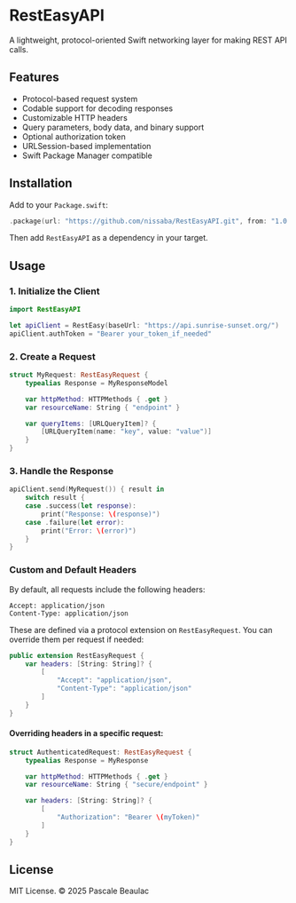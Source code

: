 # RestEasyAPI

A lightweight, protocol-oriented Swift networking layer for making REST API calls.

## Features

- Protocol-based request system
- Codable support for decoding responses
- Customizable HTTP headers
- Query parameters, body data, and binary support
- Optional authorization token
- URLSession-based implementation
- Swift Package Manager compatible

## Installation

Add to your `Package.swift`:

```swift
.package(url: "https://github.com/nissaba/RestEasyAPI.git", from: "1.0.0")
```

Then add `RestEasyAPI` as a dependency in your target.

## Usage

### 1. Initialize the Client

```swift
import RestEasyAPI

let apiClient = RestEasy(baseUrl: "https://api.sunrise-sunset.org/")
apiClient.authToken = "Bearer your_token_if_needed"
```

### 2. Create a Request

```swift
struct MyRequest: RestEasyRequest {
    typealias Response = MyResponseModel

    var httpMethod: HTTPMethods { .get }
    var resourceName: String { "endpoint" }

    var queryItems: [URLQueryItem]? {
        [URLQueryItem(name: "key", value: "value")]
    }
}
```

### 3. Handle the Response

```swift
apiClient.send(MyRequest()) { result in
    switch result {
    case .success(let response):
        print("Response: \(response)")
    case .failure(let error):
        print("Error: \(error)")
    }
}
```

### Custom and Default Headers

By default, all requests include the following headers:

```http
Accept: application/json
Content-Type: application/json
```

These are defined via a protocol extension on `RestEasyRequest`. You can override them per request if needed:

```swift
public extension RestEasyRequest {
    var headers: [String: String]? {
        [
            "Accept": "application/json",
            "Content-Type": "application/json"
        ]
    }
}
```

#### Overriding headers in a specific request:

```swift
struct AuthenticatedRequest: RestEasyRequest {
    typealias Response = MyResponse

    var httpMethod: HTTPMethods { .get }
    var resourceName: String { "secure/endpoint" }

    var headers: [String: String]? {
        [
            "Authorization": "Bearer \(myToken)"
        ]
    }
}
```

## License

MIT License. © 2025 Pascale Beaulac
